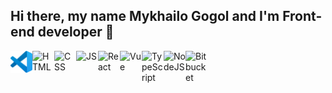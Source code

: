 
## Hi there, my name Mykhailo Gogol and I'm Front-end developer 👋 

<img align="left" width="35" alt="Visual Studio Code" title="Visual Studio Code" src="https://raw.githubusercontent.com/github/explore/80688e429a7d4ef2fca1e82350fe8e3517d3494d/topics/visual-studio-code/visual-studio-code.png" />
<img align="left" width="35" alt="HTML" title="HTML" src="https://cdn-icons-png.flaticon.com/512/888/888859.png" />
<img align="left" width="35" alt="CSS" title="CSS" src="https://cdn-icons-png.flaticon.com/512/888/888847.png" />
<img align="left" width="35" alt="JS" title="JS" src="https://cdn-icons-png.flaticon.com/512/541/541552.png" />
<img align="left" width="35" alt="React" title="React" src="https://cdn-icons-png.flaticon.com/512/1260/1260667.png" />
<img align="left" width="35" alt="Vue" title="Vue" src="https://cdn-icons.flaticon.com/png/512/1183/premium/1183673.png?token=exp=1637920482~hmac=ab391c2d8303f68632501afbd5e776aa"/>
<img align="left" width="35" alt="TypeScript" title="TypeScript" src="https://cdn-icons-png.flaticon.com/512/5968/5968381.png" />
<img align="left" width="35" alt="NodeJS" title="NodeJS" src="https://cdn-icons-png.flaticon.com/512/5968/5968322.png" />
<img align="left" width="35" alt="Bitbucket" title="Bitbucket" src="https://cdn-icons-png.flaticon.com/512/6125/6125001.png" />
